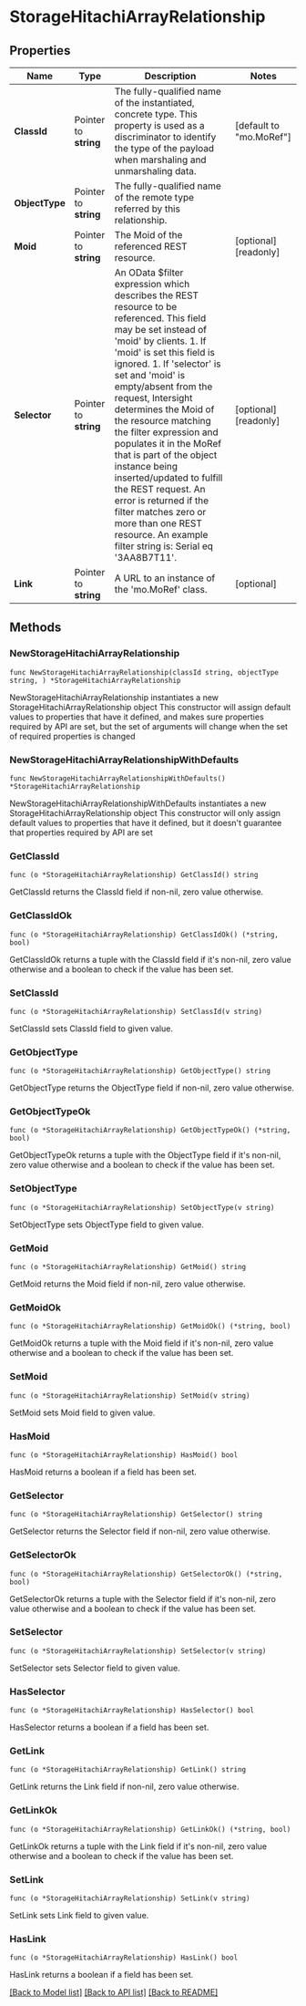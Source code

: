 # StorageHitachiArrayRelationship

## Properties

Name | Type | Description | Notes
------------ | ------------- | ------------- | -------------
**ClassId** | Pointer to **string** | The fully-qualified name of the instantiated, concrete type. This property is used as a discriminator to identify the type of the payload when marshaling and unmarshaling data. | [default to "mo.MoRef"]
**ObjectType** | Pointer to **string** | The fully-qualified name of the remote type referred by this relationship. | 
**Moid** | Pointer to **string** | The Moid of the referenced REST resource. | [optional] [readonly] 
**Selector** | Pointer to **string** | An OData $filter expression which describes the REST resource to be referenced. This field may be set instead of &#39;moid&#39; by clients. 1. If &#39;moid&#39; is set this field is ignored. 1. If &#39;selector&#39; is set and &#39;moid&#39; is empty/absent from the request, Intersight determines the Moid of the resource matching the filter expression and populates it in the MoRef that is part of the object instance being inserted/updated to fulfill the REST request. An error is returned if the filter matches zero or more than one REST resource. An example filter string is: Serial eq &#39;3AA8B7T11&#39;. | [optional] [readonly] 
**Link** | Pointer to **string** | A URL to an instance of the &#39;mo.MoRef&#39; class. | [optional] 

## Methods

### NewStorageHitachiArrayRelationship

`func NewStorageHitachiArrayRelationship(classId string, objectType string, ) *StorageHitachiArrayRelationship`

NewStorageHitachiArrayRelationship instantiates a new StorageHitachiArrayRelationship object
This constructor will assign default values to properties that have it defined,
and makes sure properties required by API are set, but the set of arguments
will change when the set of required properties is changed

### NewStorageHitachiArrayRelationshipWithDefaults

`func NewStorageHitachiArrayRelationshipWithDefaults() *StorageHitachiArrayRelationship`

NewStorageHitachiArrayRelationshipWithDefaults instantiates a new StorageHitachiArrayRelationship object
This constructor will only assign default values to properties that have it defined,
but it doesn't guarantee that properties required by API are set

### GetClassId

`func (o *StorageHitachiArrayRelationship) GetClassId() string`

GetClassId returns the ClassId field if non-nil, zero value otherwise.

### GetClassIdOk

`func (o *StorageHitachiArrayRelationship) GetClassIdOk() (*string, bool)`

GetClassIdOk returns a tuple with the ClassId field if it's non-nil, zero value otherwise
and a boolean to check if the value has been set.

### SetClassId

`func (o *StorageHitachiArrayRelationship) SetClassId(v string)`

SetClassId sets ClassId field to given value.


### GetObjectType

`func (o *StorageHitachiArrayRelationship) GetObjectType() string`

GetObjectType returns the ObjectType field if non-nil, zero value otherwise.

### GetObjectTypeOk

`func (o *StorageHitachiArrayRelationship) GetObjectTypeOk() (*string, bool)`

GetObjectTypeOk returns a tuple with the ObjectType field if it's non-nil, zero value otherwise
and a boolean to check if the value has been set.

### SetObjectType

`func (o *StorageHitachiArrayRelationship) SetObjectType(v string)`

SetObjectType sets ObjectType field to given value.


### GetMoid

`func (o *StorageHitachiArrayRelationship) GetMoid() string`

GetMoid returns the Moid field if non-nil, zero value otherwise.

### GetMoidOk

`func (o *StorageHitachiArrayRelationship) GetMoidOk() (*string, bool)`

GetMoidOk returns a tuple with the Moid field if it's non-nil, zero value otherwise
and a boolean to check if the value has been set.

### SetMoid

`func (o *StorageHitachiArrayRelationship) SetMoid(v string)`

SetMoid sets Moid field to given value.

### HasMoid

`func (o *StorageHitachiArrayRelationship) HasMoid() bool`

HasMoid returns a boolean if a field has been set.

### GetSelector

`func (o *StorageHitachiArrayRelationship) GetSelector() string`

GetSelector returns the Selector field if non-nil, zero value otherwise.

### GetSelectorOk

`func (o *StorageHitachiArrayRelationship) GetSelectorOk() (*string, bool)`

GetSelectorOk returns a tuple with the Selector field if it's non-nil, zero value otherwise
and a boolean to check if the value has been set.

### SetSelector

`func (o *StorageHitachiArrayRelationship) SetSelector(v string)`

SetSelector sets Selector field to given value.

### HasSelector

`func (o *StorageHitachiArrayRelationship) HasSelector() bool`

HasSelector returns a boolean if a field has been set.

### GetLink

`func (o *StorageHitachiArrayRelationship) GetLink() string`

GetLink returns the Link field if non-nil, zero value otherwise.

### GetLinkOk

`func (o *StorageHitachiArrayRelationship) GetLinkOk() (*string, bool)`

GetLinkOk returns a tuple with the Link field if it's non-nil, zero value otherwise
and a boolean to check if the value has been set.

### SetLink

`func (o *StorageHitachiArrayRelationship) SetLink(v string)`

SetLink sets Link field to given value.

### HasLink

`func (o *StorageHitachiArrayRelationship) HasLink() bool`

HasLink returns a boolean if a field has been set.


[[Back to Model list]](../README.md#documentation-for-models) [[Back to API list]](../README.md#documentation-for-api-endpoints) [[Back to README]](../README.md)


